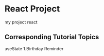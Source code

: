 # React Project
my project react 


## Corresponding Tutorial Topics

useState
 1.Birthday Reminder


